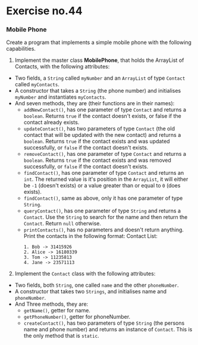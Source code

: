 # Exercise no.44
### Mobile Phone

Create a program that implements a simple mobile phone with the following capabilities.

1. Implement the master class **MobilePhone**, that holds the ArrayList of Contacts, with the following attributes:

- Two fields, a ```String``` called ```myNumber``` and an ```ArrayList``` of type ```Contact``` called ```myContacts```.
- A constructor that takes a ```String``` (the phone number) and initialises ```myNumber``` and instantiates ```myContacts```.
- And seven methods, they are (their functions are in their names):
  - ```addNewContact()```, has one parameter of type ```Contact``` and returns a ```boolean```. Returns ```true``` if the contact doesn't exists, or false if the contact already exists.
  - ```updateContact()```, has two parameters of type ```Contact``` (the old contact that will be updated with the new contact) and returns a ```boolean```. Returns ```true``` if the contact exists and was updated successfully, or ```false``` if the contact doesn't exists.
  - ```removeContact()```, has one parameter of type ```Contact``` and returns a ```boolean```. Returns ```true``` if the contact exists and was removed successfully, or ```false``` if the contact doesn't exists.
  - ```findContact()```, has one parameter of type ```Contact``` and returns an ```int```. The returned value is it's position in the ```ArrayList```, it will either be ```-1``` (doesn't exists) or a value greater than or equal to ```0``` (does exists).
  - ```findContact()```, same as above, only it has one parameter of type ```String```.
  - ```queryContact()```, has one parameter of type ```String``` and returns a ```Contact```. Use
    the ```String``` to search for the name and then return the ```Contact```. Return ```null``` otherwise.
  - ```printContacts()```, has no parameters and doesn't return anything. Print the contacts in the following format:
    Contact List:
    ```
    1. Bob -> 31415926
    2. Alice -> 16180339
    3. Tom -> 11235813
    4. Jane -> 23571113
    ```
2. Implement the ```Contact``` class with the following attributes:
- Two fields, both ```String```, one called ```name``` and the other ```phoneNumber```.
- A constructor that takes two ```Strings```, and initialises name and ```phoneNumber```. 
- And Three methods, they are:
  - ```getName()```, getter for name.
  - ```getPhoneNumber()```, getter for phoneNumber.
  - ```createContact()```, has two parameters of type ```String``` (the persons name and phone number) and returns an instance of ```Contact```. This is the only method that is ```static```.